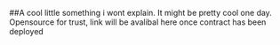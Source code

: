 ##A cool little something i wont explain. It might be pretty cool one day. Opensource for trust, link will be avalibal here once contract has been deployed
